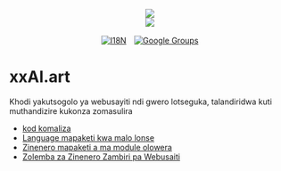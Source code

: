 <p align="center"><a href="https://xxai.art"><img src="https://cdn.jsdelivr.net/gh/xxai-art/doc/logo.svg"/></a><br/><a href="https://xxai.art"><img src="https://cdn.jsdelivr.net/gh/xxai-art/doc/xxai.svg"/></a></p><p align="center"><a href="https://github.com/xxai-art/doc#readme"><img alt="I18N" src="https://cdn.jsdelivr.net/gh/wactax/img/t.svg"/></a>　<a href="https://groups.google.com/u/0/g/xxai-art"><img alt="Google Groups" src="https://cdn.jsdelivr.net/gh/wactax/img/g-groups.svg"/></a></p>

# xxAI.art

Khodi yakutsogolo ya webusayiti ndi gwero lotseguka, talandiridwa kuti muthandizire kukonza zomasulira

* [kod komaliza](https://github.com/xxai-art/web)
* [Language mapaketi kwa malo lonse](https://github.com/xxai-art/web/tree/main/i18n)
* [Zinenero mapaketi a ma module olowera](https://github.com/wacpkg/user/tree/main/ui.i18n)
* [Zolemba za Zinenero Zambiri pa Webusaiti](https://github.com/xxai-doc)
